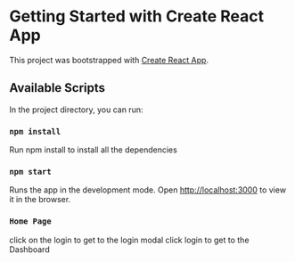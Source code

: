 # Getting Started with Create React App

This project was bootstrapped with [Create React App](https://github.com/facebook/create-react-app).

## Available Scripts

In the project directory, you can run:

### `npm install`
Run npm install to install all the dependencies

### `npm start`

Runs the app in the development mode.
Open [http://localhost:3000](http://localhost:3000) to view it in the browser.

### `Home Page`
click on the login to get to the login modal
click login to get to the Dashboard


